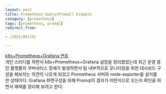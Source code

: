 ```yaml
---
layout: post 
title: Prometheus Query(Promql) Example
category: [prometheus]
tags: [prometheus, promql]
redirect_from:

- /2021/06/14/

---
```

[k8s+Prometheus+Grafana 연동](https://sisipapa.github.io/blog/2021/01/01/k8s-prometheus-grafana/)  
개인 스터디를 하면서 k8s+Prometheus+Grafana 설정을 정리했었는데 최근 운영 중인 플랫폼의 쿠버네티스 장애가 발생하면서 팀 내부적으로 모니터링을 위한 대시보드 구성을 해보자는 의견이 나오게 되었고 Prometheus 서버와 node-exporter를 설치를 한 상태이다. Grafana 화면구성을 위해 Promql의 결과가 어떤식으로 오는지 확인을 하면서 예제를 정리해 보려고 한다.





    
  



 

